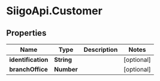 # SiigoApi.Customer

## Properties

Name | Type | Description | Notes
------------ | ------------- | ------------- | -------------
**identification** | **String** |  | [optional] 
**branchOffice** | **Number** |  | [optional] 


